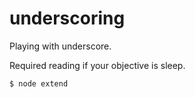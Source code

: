 underscoring
============

Playing with underscore.

Required reading if your objective is sleep.

``` sh
$ node extend
```
